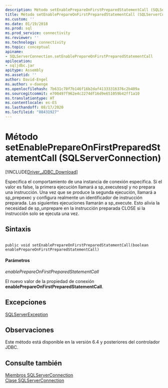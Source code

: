 ```yaml
---
description: Método setEnablePrepareOnFirstPreparedStatementCall (SQLServerConnection)
title: Método setEnablePrepareOnFirstPreparedStatementCall (SQLServerConnection) | Microsoft Docs
ms.custom: ''
ms.date: 01/19/2018
ms.prod: sql
ms.prod_service: connectivity
ms.reviewer: ''
ms.technology: connectivity
ms.topic: conceptual
apiname:
- SQLServerConnection.setEnablePrepareOnFirstPreparedStatementCall
apilocation:
- sqljdbc.jar
apitype: Assembly
ms.assetid: ''
author: David-Engel
ms.author: v-daenge
ms.openlocfilehash: 7b631c70f7b146f16b2daf41333316376c2b409a
ms.sourcegitcommit: e700497f962e4c2274df16d9e651059b42ff1a10
ms.translationtype: HT
ms.contentlocale: es-ES
ms.lasthandoff: 08/17/2020
ms.locfileid: "88431927"
---
```

# <a name="setenableprepareonfirstpreparedstatementcall-method-sqlserverconnection"></a>Método setEnablePrepareOnFirstPreparedStatementCall (SQLServerConnection)
[!INCLUDE[Driver_JDBC_Download](../../../includes/driver_jdbc_download.md)]

 Especifica el comportamiento de una instancia de conexión específica. Si el valor es false, la primera ejecución llamará a sp_executesql y no prepara una instrucción. Una vez que se produce la segunda ejecución, llamará a sp_prepexec y configura realmente un identificador de instrucción preparada. Las siguientes ejecuciones llamarán a sp_execute. Esto alivia la necesidad de sp_unprepare en la instrucción preparada CLOSE si la instrucción solo se ejecuta una vez.

## <a name="syntax"></a>Sintaxis  
  
```  
  
public void setEnablePrepareOnFirstPreparedStatementCall(boolean enablePrepareOnFirstPreparedStatementCall)  
```  
  
#### <a name="parameters"></a>Parámetros  
 *enablePrepareOnFirstPreparedStatementCall*  
  
 El nuevo valor de la propiedad de conexión **enablePrepareOnFirstPreparedStatementCall**.  
 
## <a name="exceptions"></a>Excepciones  
 [SQLServerException](../../../connect/jdbc/reference/sqlserverexception-class.md)  
 
## <a name="remarks"></a>Observaciones  
 Este método está disponible en la versión 6.4 y posteriores del controlador JDBC.
 
## <a name="see-also"></a>Consulte también  
 [Miembros SQLServerConnection](../../../connect/jdbc/reference/sqlserverconnection-members.md)   
 [Clase SQLServerConnection](../../../connect/jdbc/reference/sqlserverconnection-class.md)  
  
  

